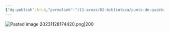 ```yaml
---
{"dg-publish":true,"permalink":"/11-areas/02-biblioteca/punto-de-quiebre/","noteIcon":""}
---
```


![Pasted image 20231128174420.png|200](/img/user/02%20Image/Pasted%20image%2020231128174420.png)